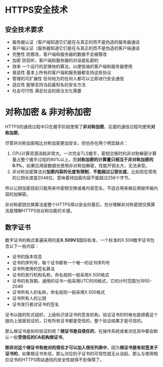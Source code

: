 # HTTPS安全技术
## 安全技术要求
* 服务器认证（客户端知道它们是在与真正的而不是伪造的服务器通话
* 客户端认证（服务器知道它们是在与真正的而不是伪造的客户端通话
* 完整性 防篡改，客户端和服务器的数据不会被篡改
* 加密 防窃听，客户端和服务器的对话是私密的
* 效率 一个运行的足够快的算法，以便低端的客户端和服务器使用
* 普适性 基本上所有的客户端和服务器都支持这些协议
* 管理的可扩展性 任何地方的任何人都可以立即进行安全通信
* 适应性 能够支持当前最知名的安全方法
* 社会可行性 满足社会的政治文化需要

# 对称加密 & 非对称加密
HTTPS的通信过程中只在握手阶段使用了**非对称加密**，后面的通信过程均使用**对称加密**。

尽管非对称加密相比对称加密更加安全，但也存在两个明显缺点：

1. CPU计算资源消耗非常大。一次完全TLS握手，密钥交换时的非对称解密计算量占整个握手过程的90%以上。而**对称加密的计算量只相当于非对称加密的0.1%**，如果应用层数据也使用非对称加解密，性能开销太大，无法承受。
2. 非对称加密算法对**加密内容的长度有限制**，**不能超过公钥长度**。比如现在常用的公钥长度是2048位，意味着待加密内容不能超过256个字节。

所以公钥加密目前只能用来作密钥交换或者内容签名，不适合用来做应用层传输内容的加解密。

非对称密钥交换算法是整个HTTPS得以安全的基石，充分理解非对称密钥交换算法是理解HTTPS协议和功能的关键。


## 数字证书
数字证书的格式普遍采用的是**X.509V3**国际标准，一个标准的X.509数字证书包含以下一些内容：

* 证书的版本信息
* 证书的序列号，每个证书都有一个唯一的证书序列号
* 证书所使用的签名算法
* 证书的发行机构名称，命名规则一般采用X.500格式
* 证书的有效期，通用的证书一般采用UTC时间格式，它的计时范围为1950-2049
* 证书所有人的名称，命名规则一般采用X.500格式
* 证书所有人的公钥
* 证书发行者对证书的签名

证书以链的形式组织，上级标识该证书的签发机构，验证证书的时候也是顺着这个链向上层层验证的，只有所有证书都是受信的，整个验证结果才是可信的。

那么根证书是如何验证的呢？**根证书是自信任的**，在操作系统或者浏览其中都会默认一些**受信任的CA机构根证书**。

**除非对这个根证书有绝对的信任才可以加入信任列表中**，因为**根证书是有权签发子证书的**，如果根证书失信，那么对应的子证书的可信性就无从谈起，那么与使用相应证书的HTTPS网站通信的安全性就得不到保障了。